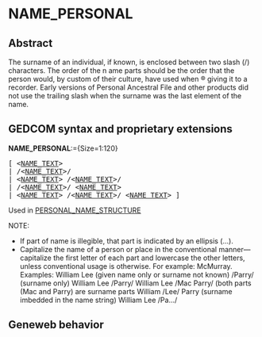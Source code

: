 ﻿<!-- licence GPL V2, cf https://github.com/TitiFix/geneweb -->
# NAME_PERSONAL
## Abstract
The surname of an individual, if known, is enclosed between two slash (/) characters. The order of the
n ame parts should be the order that the person would, by custom of their culture, have used when ®
giving it to a recorder. Early versions of Personal Ancestral File  and other products did not use the
trailing slash when the surname was the last element of the name.


## GEDCOM syntax and proprietary extensions

**NAME_PERSONAL**:={Size=1:120}
<pre>
[ &lt;<a href=Ged.NAME_TEXT.md>NAME_TEXT</a>&gt;
| /&lt;<a href=Ged.NAME_TEXT.md>NAME_TEXT</a>&gt;/
| &lt;<a href=Ged.NAME_TEXT.md>NAME_TEXT</a>&gt; /&lt;<a href=Ged.NAME_TEXT.md>NAME_TEXT</a>&gt;/
| /&lt;<a href=Ged.NAME_TEXT.md>NAME_TEXT</a>&gt;/ &lt;<a href=Ged.NAME_TEXT.md>NAME_TEXT</a>&gt;
| &lt;<a href=Ged.NAME_TEXT.md>NAME_TEXT</a>&gt; /&lt;<a href=Ged.NAME_TEXT.md>NAME_TEXT</a>&gt;/ &lt;<a href=Ged.NAME_TEXT.md>NAME_TEXT</a>&gt; ]
</pre>
Used in <a href=Ged.PERSONAL_NAME_STRUCTURE.md>PERSONAL_NAME_STRUCTURE</a><br />


NOTE:
- If part of name is illegible, that part is indicated by an ellipsis (...).
- Capitalize the name of a person or place in the conventional manner—capitalize the first letter of each part and lowercase the other letters, unless conventional usage is otherwise. For example: McMurray.
Examples:
William Lee (given name only or surname not known)
/Parry/ (surname only)
William Lee /Parry/
William Lee /Mac Parry/ (both parts (Mac and Parry) are surname parts
William /Lee/ Parry (surname imbedded in the name string)
William Lee /Pa.../

## Geneweb behavior


